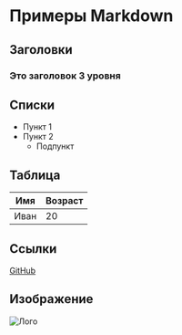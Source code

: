 # Примеры Markdown

## Заголовки

### Это заголовок 3 уровня

## Списки

- Пункт 1
- Пункт 2
  - Подпункт

## Таблица

| Имя | Возраст |
|-----|--------|
| Иван | 20     |

## Ссылки

[GitHub](https://github.com)

## Изображение

![Лого](https://markdown-here.com/img/icon256.png)